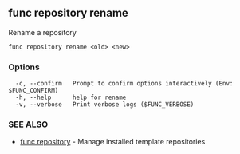 ## func repository rename

Rename a repository

```
func repository rename <old> <new>
```

### Options

```
  -c, --confirm   Prompt to confirm options interactively (Env: $FUNC_CONFIRM)
  -h, --help      help for rename
  -v, --verbose   Print verbose logs ($FUNC_VERBOSE)
```

### SEE ALSO

* [func repository](func_repository.md)	 - Manage installed template repositories

